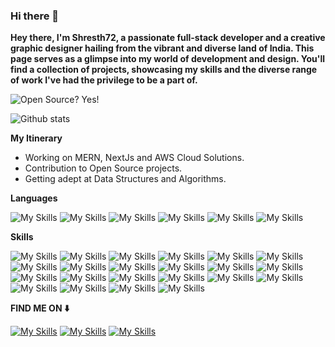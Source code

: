 ### Hi there 👋

<!--
**Shresth72/shresth72** is a ✨ _special_ ✨ repository because its `README.md` (this file) appears on your GitHub profile.

Here are some ideas to get you started:

- 🔭 I’m currently working on ...
- 🌱 I’m currently learning ...
- 👯 I’m looking to collaborate on ...
- 🤔 I’m looking for help with ...
- 💬 Ask me about ...
- 📫 How to reach me: ...
- 😄 Pronouns: ...
- ⚡ Fun fact: ...
-->

**Hey there, I'm Shresth72, a passionate full-stack developer and a creative graphic designer hailing from the vibrant and diverse land of India.
This page serves as a glimpse into my world of development and design. You'll find a collection of projects, showcasing my skills and the diverse range of work I've had the privilege to be a part of.**

![Open Source? Yes!](https://badgen.net/badge/Open%20Source%20%3F/Yes%21/blue?icon=github)

![Github stats](https://github-readme-stats.vercel.app/api?username=shresth72)

**My Itinerary**
* Working on MERN, NextJs and AWS Cloud Solutions.
* Contribution to Open Source projects.
* Getting adept at Data Structures and Algorithms.

**Languages**

![My Skills](https://img.shields.io/badge/00599C?logo=C&logoColor=white&style=for-the-badge)
![My Skills](https://img.shields.io/badge/-C++-00599C?logo=Cplusplus&logoColor=white&style=for-the-badge)
![My Skills](https://img.shields.io/badge/-Python-3776AB?logo=Python&logoColor=white&style=for-the-badge)
![My Skills](https://img.shields.io/badge/-Javascript-F7DF1E?logo=Javascript&logoColor=white&style=for-the-badge)
![My Skills](https://img.shields.io/badge/-Typescript-3178C6?logo=Typescript&logoColor=white&style=for-the-badge)
![My Skills](https://img.shields.io/badge/-mysql-4479A1?logo=mysql&logoColor=white&style=for-the-badge)

**Skills**

![My Skills](https://img.shields.io/badge/-nodejs-339933?logo=nodedotjs&logoColor=white&style=for-the-badge)
![My Skills](https://img.shields.io/badge/-express-000000?logo=Express&logoColor=white&style=for-the-badge)
![My Skills](https://img.shields.io/badge/-ReactJs-0088CC?logo=react&logoColor=white&style=for-the-badge)
![My Skills](https://img.shields.io/badge/-NextJs-000000?logo=nextdotjs&logoColor=white&style=for-the-badge)
![My Skills](https://img.shields.io/badge/-Flask-050505?logo=flask&logoColor=white&style=for-the-badge)
![My Skills](https://img.shields.io/badge/-redux-764ABC?logo=redux&logoColor=white&style=for-the-badge)
![My Skills](https://img.shields.io/badge/-GraphQl-E10098?logo=GraphQl&logoColor=white&style=for-the-badge)
![My Skills](https://img.shields.io/badge/-ThreeJs-ffffff?logo=threedotjs&logoColor=black&style=for-the-badge)
![My Skills](https://img.shields.io/badge/-Gsap-88CE02?logo=GreenSock&logoColor=white&style=for-the-badge)
![My Skills](https://img.shields.io/badge/-tailwind-06B6D4?logo=tailwindcss&logoColor=white&style=for-the-badge)
![My Skills](https://img.shields.io/badge/-mongoose-F04D35?logo=mongoose&logoColor=white&style=for-the-badge)
![My Skills](https://img.shields.io/badge/-redis-DC382D?logo=redis&logoColor=white&style=for-the-badge)
![My Skills](https://img.shields.io/badge/-firebase-FFCA28?logo=firebase&logoColor=white&style=for-the-badge)
![My Skills](https://img.shields.io/badge/-prisma-2D3748?logo=prisma&logoColor=white&style=for-the-badge)
![My Skills](https://img.shields.io/badge/-git-F05032?logo=git&logoColor=white&style=for-the-badge)
![My Skills](https://img.shields.io/badge/-photoshop-31A8FF?logo=adobephotoshop&logoColor=white&style=for-the-badge)
![My Skills](https://img.shields.io/badge/-illustrator-FF9A00?logo=adobeillustrator&logoColor=white&style=for-the-badge)
![My Skills](https://img.shields.io/badge/-🐻Zustand-582f3f?&logoColor=white&style=for-the-badge)
![My Skills](https://img.shields.io/badge/-reactQuery-FF4154?logo=reactQuery&logoColor=white&style=for-the-badge)
![My Skills](https://img.shields.io/badge/-stripe-008CDD?logo=stripe&logoColor=white&style=for-the-badge)
![My Skills](https://img.shields.io/badge/-aws-232F3E?logo=amazonaws&logoColor=white&style=for-the-badge)
![My Skills](https://img.shields.io/badge/-zod-4479A1?logo=zod&logoColor=white&style=for-the-badge)

**FIND ME ON ⬇️** 

<a href="https://github.com/shresth72">[![My Skills](https://skillicons.dev/icons?i=github)](https://skillicons.dev)</a>
<a href="https://www.linkedin.com/in/shrestha-shashank-38002b22b">[![My Skills](https://skillicons.dev/icons?i=linkedin)](https://skillicons.dev)</a>
<a href="https://codepen.io/shresth72">[![My Skills](https://skillicons.dev/icons?i=codepen)](https://skillicons.dev)</a>
